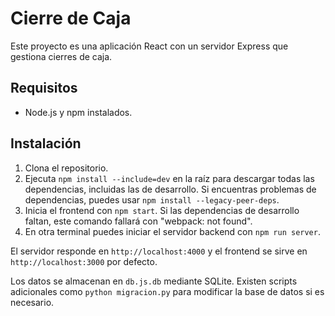 # Cierre de Caja

Este proyecto es una aplicación React con un servidor Express que gestiona cierres de caja.

## Requisitos

- Node.js y npm instalados.

## Instalación

1. Clona el repositorio.
2. Ejecuta `npm install --include=dev` en la raíz para descargar todas las dependencias, incluidas las de desarrollo.
   Si encuentras problemas de dependencias, puedes usar `npm install --legacy-peer-deps`.
3. Inicia el frontend con `npm start`.
   Si las dependencias de desarrollo faltan, este comando fallará con "webpack: not found".
4. En otra terminal puedes iniciar el servidor backend con `npm run server`.

El servidor responde en `http://localhost:4000` y el frontend se sirve en `http://localhost:3000` por defecto.

Los datos se almacenan en `db.js.db` mediante SQLite. Existen scripts adicionales como `python migracion.py` para modificar la base de datos si es necesario.
